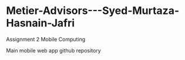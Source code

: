# Metier-Advisors---Syed-Murtaza-Hasnain-Jafri
Assignment 2 Mobile Computing


Main mobile web app github repository 
